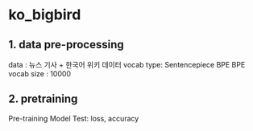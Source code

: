 # ko_bigbird

## 1. data pre-processing
data : 뉴스 기사 + 한국어 위키 데이터
vocab type: Sentencepiece BPE
BPE vocab size : 10000


## 2. pretraining

Pre-training Model Test: loss, accuracy 
